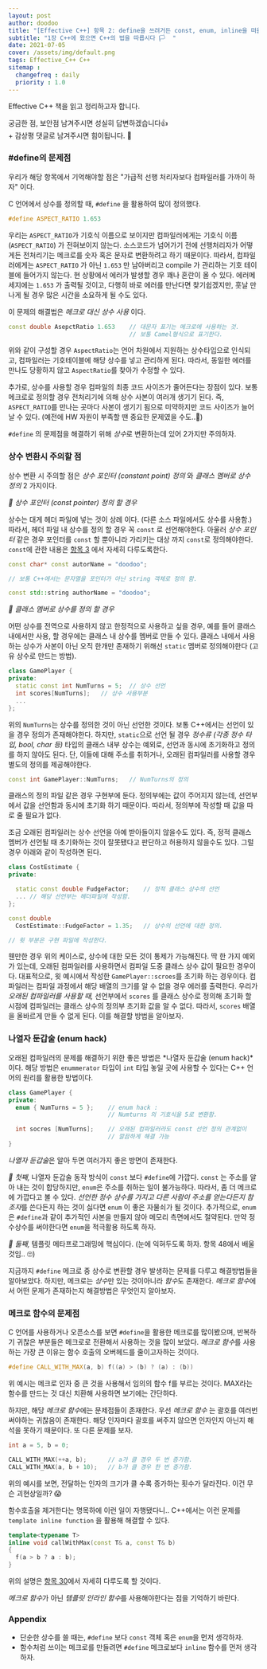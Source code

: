 ```yaml
---
layout: post
author: doodoo
title: "[Effective C++] 항목 2: define을 쓰려거든 const, enum, inline을 떠올리자"
subtitle: "1장 C++에 왔으면 C++의 법을 따릅시다 🏳  "
date: 2021-07-05
cover: /assets/img/default.png
tags: Effective_C++ C++
sitemap :
  changefreq : daily
  priority : 1.0
---
```

Effective C++ 책을 읽고 정리하고자 합니다.

궁금한 점, 보안점 남겨주시면 성실히 답변하겠습니다👍 <br>
\+ 감상평 댓글로 남겨주시면 힘이됩니다. 🙇

### \#define의 문제점
우리가 해당 항목에서 기억해야할 점은 "가급적 선행 처리자보다 컴파일러를 가까이 하자" 이다.

C 언어에서 상수를 정의할 때, `#define` 을 활용하여 많이 정의했다.

```cpp
#define ASPECT_RATIO 1.653
```

우리는 `ASPECT_RATIO`가 기호식 이름으로 보이지만 컴파일러에게는 기호식 이름 (`ASPECT_RATIO`) 가 전혀보이지 않는다. 소스코드가 넘어가기 전에 선행처리자가 어떻게든 전처리기는 메크로를 숫자 혹은 문자로 변환하려고 하기 때문이다. 따라서, 컴파일러에게는 `ASPECT_RATIO` 가 아닌 `1.653` 만 남아버리고 compile 가 관리하는 기호 테이블에 들어가지 않는다. 현 상황에서 에러가 발생할 경우 꽤나 혼란이 올 수 있다. 에러메세지에는 `1.653` 가 출력될 것이고, 다행히 바로 에러를 만난다면 찾기쉽겠지만, 훗날 만나게 될 경우 많은 시간을 소요하게 될 수도 있다.

이 문제의 해결법은 *메크로 대신 상수 사용* 이다.

```cpp
const double AsepctRatio 1.653    // 대문자 표기는 메크로에 사용하는 것.
                                  // 보통 Camel형식으로 표기한다.
```

위와 같이 구성할 경우 `AspectRatio`는 언어 차원에서 지원하는 상수타입으로 인식되고, 컴파일러는 기호테이블에 해당 상수를 넣고 관리하게 된다. 따라서, 동일한 에러를 만나도 당황하지 않고 `AspectRatio`를 찾아가 수정할 수 있다.

추가로, 상수를 사용할 경우 컴파일의 최종 코드 사이즈가 줄어든다는 장점이 있다. 보통 메크로로 정의할 경우 전처리기에 의해 상수 사본이 여러개 생기기 된다. 즉, `ASPECT_RATIO`를 만나는 곳마다 사본이 생기기 됨으로 미약하지만 코드 사이즈가 늘어날 수 있다. (예전에 HW 자원이 부족할 땐 중요한 문제였을 수도..🤔)

`#define` 의 문제점을 해결하기 위해 *상수*로 변환하는데 있어 2가지만 주의하자.

### 상수 변환시 주의할 점
상수 변환 시 주의할 점은 *상수 포인터 (constant point) 정의* 와 *클래스 멤버로 상수 정의* 2 가지이다.

*🌱 상수 포인터 (const pointer) 정의 할 경우*

상수는 대게 헤더 파일에 넣는 것이 상례 이다. (다른 소스 파일에서도 상수를 사용함.) 따라서, 헤더 파일 내 상수를 정의 할 경우 꼭 `const` 로 선언해야한다. 아울러 *상수 포인터* 같은 경우 포인터를 `const` 할 뿐아니라 가리키는 대상 까지 `const`로 정의해야한다. `const`에 관한 내용은 [항목 3]() 에서 자세히 다루도록한다.

```cpp
const char* const autorName = "doodoo";

// 보통 C++에서는 문자열을 포인터가 아닌 string 객체로 정의 함.

const std::string authorName = "doodoo";
```

*🌱 클래스 멤버로 상수를 정의 할 경우*

어떤 상수를 전역으로 사용하지 않고 한정적으로 사용하고 싶을 경우, 예를 들어 클래스 내에서만 사용, 할 경우에는 클래스 내 상수를 멤버로 만들 수 있다. 클래스 내에서 사용하는 상수가 사본이 아닌 오직 한개만 존재하기 위해선 `static` 멤버로 정의해야한다 (고유 상수로 만드는 방법).

```cpp
class GamePlayer {
private:
  static const int NumTurns = 5;  // 상수 선언
  int scores[NumTurns];   // 상수 사용부분
  ...
};
```

위의 `NumTurns`는 상수를 정의한 것이 아닌 선언한 것이다. 보통 C++에서는 선언이 있을 경우 정의가 존재해야한다. 하지만, `static`으로 선언 될 경우 *정수류 (각종 정수 타입, bool, char 등)* 타입의 클래스 내부 상수는 예외로, 선언과 동시에 초기화하고 정의를 하지 않아도 된다. 단, 이들에 대해 주소를 취하거나, 오래된 컴파일러를 사용할 경우 별도의 정의를 제공해야한다.

```cpp
const int GamePlayer::NumTurns;   // NumTurns의 정의
```

클래스의 정의 파일 같은 경우 구현부에 둔다. 정의부에는 값이 주어지지 않는데, 선언부에서 값을 선언함과 동시에 초기화 하기 때문이다. 따라서, 정의부에 작성할 때 값을 따로 줄 필요가 없다.

조금 오래된 컴파일러는 상수 선언을 아예 받아들이지 않을수도 있다. 즉, 정적 클래스 멤버가 선언될 때 초기화하는 것이 잘못됐다고 판단하고 허용하지 않을수도 있다. 그럴 경우 아래와 같이 작성하면 된다.

```cpp
class CostEstimate {
private:

  static const double FudgeFactor;    // 정적 클래스 상수의 선언
  ... // 해당 선언부는 헤더파일에 작성함.
};

const double
  CostEstimate::FudgeFactor = 1.35;   // 상수의 선언에 대한 정의.

// 윗 부분은 구현 파일에 작성한다.
```

웬만한 경우 위의 케이스로, 상수에 대한 모든 것이 통제가 가능해진다. 딱 한 가지 예외가 있는데, 오래된 컴파일러를 사용하면서 컴파일 도중 클래스 상수 값이 필요한 경우이다. 대표적으로, 윗 예시에서 작성한 `GamePlayer::scroes`를 초기화 하는 경우이다. 컴파일러는 컴파일 과정에서 해당 배열의 크기를 알 수 없을 경우 에러를 출력한다. 우리가 *오래된 컴파일러를 사용할 때,* 선언부에서 `scores` 를 클래스 상수로 정의해 초기화 할 시점에 컴파일러는 클래스 상수의 정의부 초기화 값을 알 수 없다. 따라서, `scores` 배열을 올바르게 만들 수 없게 된다. 이를 해결할 방법을 알아보자.

### 나열자 둔갑술 (enum hack)
오래된 컴파일러의 문제를 해결하기 위한 좋은 방법은 *나열자 둔갑술 (enum hack)*이다. 해당 방법은 `enummerator` 타입이 `int` 타입 놓일 곳에 사용할 수 있다는 C++ 언어의 원리를 활용한 방법이다.

```cpp
class GamePlayer {
private:
  enum { NumTurns = 5 };    // enum hack :
                            // Numturns 의 기호식을 5로 변환함.

  int socres [NumTurns];    // 오래된 컴파일러라도 const 선언 정의 관계없이
                            // 깔끔하게 해결 가능
}
```

*나열자 둔갑술*은 알아 두면 여러가지 좋은 방면이 존재한다.

*🌱 첫째,* 나열자 둔갑술 동작 방식이 `const` 보다 `#define`에 가깝다. `const` 는 주소를 알아 내는 것이 합당하지만, `enum`은 주소를 취하는 일이 불가능하다. 따라서, 좀 더 메크로에 가깝다고 볼 수 있다. *선언한 정수 상수를 가지고 다른 사람이 주소를 얻는다든지 참조자*를 쓴다든지 하는 것이 싫다면 `enum` 이 좋은 자물쇠가 될 것이다. 추가적으로, `enum`은 `#define`과 같이 추가적인 사본을 만들지 않아 메모리 측면에서도 절약된다. 만약 정수상수를 써야한다면 `enum`을 적극활용 하도록 하자.

*🌱 둘째,* 템플릿 메타프로그래밍에 핵심이다. (눈에 익혀두도록 하자. 항목 48에서 배울 것임.. 🙄)

지금까지 `#define` 메크로 중 상수로 변환할 경우 발생하는 문제를 다루고 해결방법들을 알아보았다. 하지만, 메크로는 *상수*만 있는 것이아니라 *함수*도 존재한다. *메크로 함수*에서 어떤 문제가 존재하는지 해결방법은 무엇인지 알아보자.

### 메크로 함수의 문제점
C 언어를 사용하거나 오픈소스를 보면 `#define`을 활용한 메크로를 많이봤으며, 반복하기 귀찮은 부분들은 메크로로 전환해서 사용하는 것을 많이 보았다. *메크로 함수*를 사용하는 가장 큰 이유는 함수 호출의 오버헤드를 줄이고자하는 것이다.

```cpp
#define CALL_WITH_MAX(a, b) f((a) > (b) ? (a) : (b))
```

위 예시는 메크로 인자 중 큰 것을 사용해서 임의의 함수 f를 부르는 것이다. MAX라는 함수를 만드는 것 대신 치환해 사용하면 보기에는 간단하다.

하지만, 해당 *메크로 함수*에는 문제점들이 존재한다. 우선 *메크로 함수* 는 괄호를 여러번 써야하는 귀찮음이 존재한다. 해당 인자마다 괄호를 써주지 않으면 인자인지 아닌지 해석을 못하기 때문이다. 또 다른 문제를 보자.

```cpp
int a = 5, b = 0;

CALL_WITH_MAX(++a, b);      // a가 클 경우 두 번 증가함.
CALL_WITH_MAX(a, b + 10);   // b가 클 경우 한 번 증가함.
```

위의 예시를 보면, 전달하는 인자의 크기가 클 수록 증가하는 횟수가 달라진다. 이건 무슨 괴현상일까? 😱

함수호출을 제거한다는 명목하에 이런 일이 자행됐다니.. C++에서는 이런 문제를 `template inline function` 을 활용해 해결할 수 있다.

```cpp
template<typename T>
inline void callWithMax(const T& a, const T& b)
{
  f(a > b ? a : b);
}
```

위의 설명은 [항목 30]()에서 자세히 다루도록 할 것이다.

*메크로 함수*가 아닌 *템플릿 인라인 함수*를 사용해야한다는 점을 기억하기 바란다.

### Appendix
- 단순한 상수를 쓸 때는, `#define` 보다 `const` 객체 혹은 `enum`을 먼저 생각하자.
- 함수처럼 쓰이는 메크로를 만들려면 `#define` 메크로보다 `inline` 함수를 먼저 생각하자.

